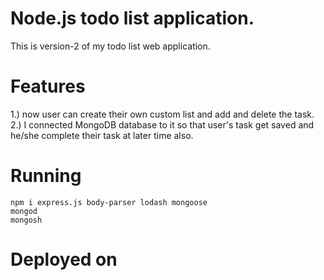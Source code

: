 # Node.js todo list application.
This is version-2 of my todo list web application. 


# Features
1.) now user can create their own custom list and add and delete the task.   
2.) I connected MongoDB database to it so that user's task get saved and he/she complete their task at later time also.   

# Running
```
npm i express.js body-parser lodash mongoose
mongod  
mongosh
```

# Deployed on 
 
